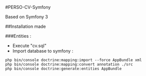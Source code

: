 #PERSO-CV-Symfony

Based on Symfony 3

##Installation made

###Entities :
- Execute "cv.sql"
- Import database to symfony :

```shell
php bin/console doctrine:mapping:import --force AppBundle xml
php bin/console doctrine:mapping:convert annotation ./src
php bin/console doctrine:generate:entities AppBundle
```


